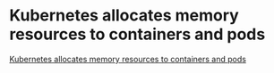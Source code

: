 # Kubernetes allocates memory resources to containers and pods
[Kubernetes allocates memory resources to containers and pods](https://aiwithcloud.com/2022/09/16/kubernetes_allocates_memory_resources_to_containers_and_pods/)